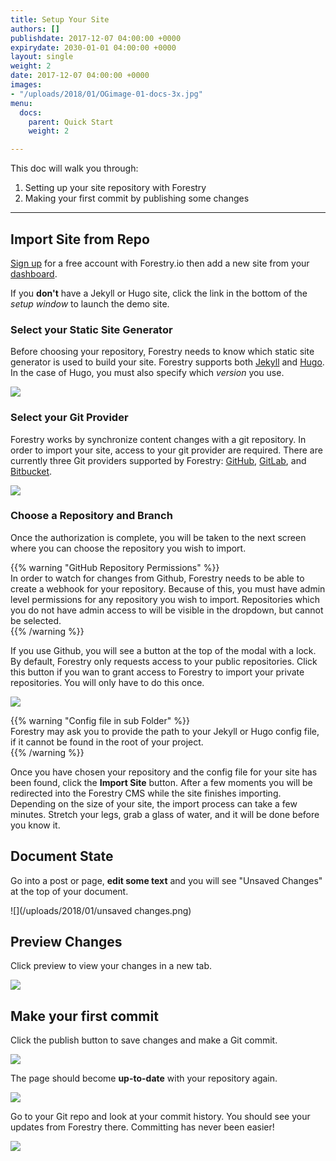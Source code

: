 ```yaml
---
title: Setup Your Site
authors: []
publishdate: 2017-12-07 04:00:00 +0000
expirydate: 2030-01-01 04:00:00 +0000
layout: single
weight: 2
date: 2017-12-07 04:00:00 +0000
images:
- "/uploads/2018/01/OGimage-01-docs-3x.jpg"
menu:
  docs:
    parent: Quick Start
    weight: 2

---
```

This doc will walk you through:

1. Setting up your site repository with Forestry
2. Making your first commit by publishing some changes

---

## Import Site from Repo

[Sign up](https://app.forestry.io/signup/) for a free account with Forestry.io then add a new site from your [dashboard](https://app.forestry.io/dashboard).

If you **don't** have a Jekyll or Hugo site, click the link in the bottom of the _setup window_ to launch the demo site.

### Select your Static Site Generator

Before choosing your repository, Forestry needs to know which static site generator is used to build your site. Forestry supports both [Jekyll](http://jekyllrb.com/) and [Hugo](http://gohugo.io/). In the case of Hugo, you must also specify which _version_ you use.

![](/uploads/2018/02/add-site-flow-choose-generator.png)

### Select your Git Provider

Forestry works by synchronize content changes with a git repository. In order to import your site, access to your git provider are required. There are currently three Git providers supported by Forestry: [GitHub](https://github.com/ "GitHub"), [GitLab](https://gitlab.com/ "GitLab"), and [Bitbucket](https://bitbucket.org/ "Bitbucket").

![](/uploads/2018/02/add-site-flow-choose-provider.png)

### Choose a Repository and Branch

Once the authorization is complete, you will be taken to the next screen where you can choose the repository you wish to import.

{{% warning "GitHub Repository Permissions" %}}  
In order to watch for changes from Github, Forestry needs to be able to create a webhook for your repository. Because of this, you must have admin level permissions for any repository you wish to import. Repositories which you do not have admin access to will be visible in the dropdown, but cannot be selected.  
{{% /warning %}}

If you use Github, you will see a button at the top of the modal with a lock. By default, Forestry only requests access to your public repositories. Click this button if you wan to grant access to Forestry to import your private repositories. You will only have to do this once.

![](/uploads/2018/02/add-site-flow-choose-repo.png)

{{% warning "Config file in sub Folder" %}}  
Forestry may ask you to provide the path to your Jekyll or Hugo config file, if it cannot be found in the root of your project.  
{{% /warning %}}

Once you have chosen your repository and the config file for your site has been found, click the **Import Site** button. After a few moments you will be redirected into the Forestry CMS while the site finishes importing. Depending on the size of your site, the import process can take a few minutes. Stretch your legs, grab a glass of water, and it will be done before you know it.

## Document State

Go into a post or page, **edit some text** and you will see "Unsaved Changes" at the top of your document.

![](/uploads/2018/01/unsaved changes.png)

## Preview Changes

Click preview to view your changes in a new tab.

![](/uploads/2018/01/preview.png)

## Make your first commit

Click the publish button to save changes and make a Git commit.

![](/uploads/2018/01/publish-button.png)

The page should become **up-to-date** with your repository again.

![](/uploads/2018/01/up-to-date.png)

Go to your Git repo and look at your commit history. You should see your updates from Forestry there. Committing has never been easier!

![](/uploads/2018/01/commits-1.png)
